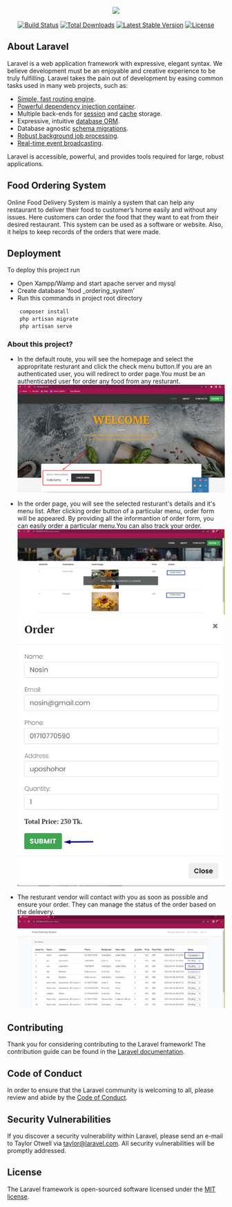 <p align="center"><a href="https://laravel.com" target="_blank"><img src="https://raw.githubusercontent.com/laravel/art/master/logo-lockup/5%20SVG/2%20CMYK/1%20Full%20Color/laravel-logolockup-cmyk-red.svg" width="400"></a></p>

<p align="center">
<a href="https://travis-ci.org/laravel/framework"><img src="https://travis-ci.org/laravel/framework.svg" alt="Build Status"></a>
<a href="https://packagist.org/packages/laravel/framework"><img src="https://img.shields.io/packagist/dt/laravel/framework" alt="Total Downloads"></a>
<a href="https://packagist.org/packages/laravel/framework"><img src="https://img.shields.io/packagist/v/laravel/framework" alt="Latest Stable Version"></a>
<a href="https://packagist.org/packages/laravel/framework"><img src="https://img.shields.io/packagist/l/laravel/framework" alt="License"></a>
</p>

## About Laravel

Laravel is a web application framework with expressive, elegant syntax. We believe development must be an enjoyable and creative experience to be truly fulfilling. Laravel takes the pain out of development by easing common tasks used in many web projects, such as:

- [Simple, fast routing engine](https://laravel.com/docs/routing).
- [Powerful dependency injection container](https://laravel.com/docs/container).
- Multiple back-ends for [session](https://laravel.com/docs/session) and [cache](https://laravel.com/docs/cache) storage.
- Expressive, intuitive [database ORM](https://laravel.com/docs/eloquent).
- Database agnostic [schema migrations](https://laravel.com/docs/migrations).
- [Robust background job processing](https://laravel.com/docs/queues).
- [Real-time event broadcasting](https://laravel.com/docs/broadcasting).

Laravel is accessible, powerful, and provides tools required for large, robust applications.

## Food Ordering System

Online Food Delivery System is mainly a system that can help any restaurant to deliver their food to customer’s home easily and without any issues. Here customers can order the food that they want to eat from their desired restaurant. This system can be used as a software or website. Also, it helps to keep records of the orders that were made.


## Deployment

To deploy this project run
- Open Xampp/Wamp and start apache server and mysql
- Create database 'food _ordering_system'
- Run this commands in project root directory

```bash
    composer install
    php artisan migrate
    php artisan serve
```

### About this project?

- In the default route, you will see the homepage and select the appropritate resturant and click the check menu button.If you are an authenticated user, you will redirect to order page.You must be an authenticated user for order any food from any resturant.
![ezcv logo](https://raw.githubusercontent.com/Nosin-bd/food-ordering-system/master/public/screenshot/home.png)

- In the order page, you will see the selected resturant's details and it's menu list. After clicking order button of a particular menu, order form will be appeared. By providing all the informantion of order form, you can easily order a particular menu.You can also track your order.
![ezcv logo](https://raw.githubusercontent.com/Nosin-bd/food-ordering-system/master/public/screenshot/order.png)
![ezcv logo](https://raw.githubusercontent.com/Nosin-bd/food-ordering-system/master/public/screenshot/orderform.png)

- The resturant vendor will contact with you as soon as possible and ensure your order. They can manage the status of the order based on the delevery.
![ezcv logo](https://raw.githubusercontent.com/Nosin-bd/food-ordering-system/master/public/screenshot/admin.png)


## Contributing

Thank you for considering contributing to the Laravel framework! The contribution guide can be found in the [Laravel documentation](https://laravel.com/docs/contributions).

## Code of Conduct

In order to ensure that the Laravel community is welcoming to all, please review and abide by the [Code of Conduct](https://laravel.com/docs/contributions#code-of-conduct).

## Security Vulnerabilities

If you discover a security vulnerability within Laravel, please send an e-mail to Taylor Otwell via [taylor@laravel.com](mailto:taylor@laravel.com). All security vulnerabilities will be promptly addressed.

## License

The Laravel framework is open-sourced software licensed under the [MIT license](https://opensource.org/licenses/MIT).
